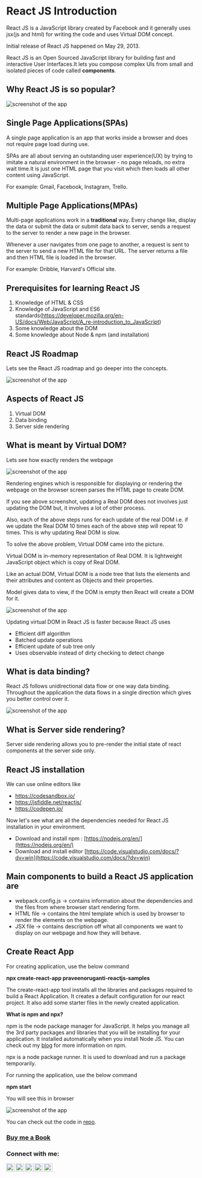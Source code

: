 # React JS Introduction

React JS is a JavaScript library created by Facebook and it generally uses jsx(js and html) for writing the code and uses Virtual DOM concept.

Initial release of React JS happened on May 29, 2013.

React JS is an Open Sourced JavaScript library for building fast and interactive User Interfaces.It lets you compose complex UIs from small and isolated pieces of code called **components**.

## Why React JS is so popular?
![screenshot of the app](https://raw.githubusercontent.com/praveenoruganti/praveenoruganti-reactjs/master/1_Introduction/images/reactjs.png)

## Single Page Applications(SPAs)
A single page application is an app that works inside a browser and does not require page load during use.

SPAs are all about serving an outstanding user experience(UX) by trying to imitate a natural environment in the browser - no page reloads, no extra wait time.It is just one HTML page that you visit which then loads all other content using JavaScript.

For example: Gmail, Facebook, Instagram, Trello.

## Multiple Page Applications(MPAs)
Multi-page applications work in a **traditional** way. Every change like, display the data or submit the data or submit data back to server, sends a request to the server to render a new page in the browser.

Whenever a user navigates from one page to another, a request is sent to the server to send a new HTML file for that URL. The server returns a file and then HTML file is loaded in the browser.

For example: Dribble, Harvard's Official site.
## Prerequisites for learning React JS

1. Knowledge of HTML & CSS
2. Knowledge of JavaScript and ES6 standards(https://developer.mozilla.org/en-US/docs/Web/JavaScript/A_re-introduction_to_JavaScript)
3. Some knowledge about the DOM
4. Some knowledge about Node & npm (and installation)

## React JS Roadmap

Lets see the React JS roadmap and go deeper into the concepts.

![screenshot of the app](https://raw.githubusercontent.com/praveenoruganti/praveenoruganti-reactjs/master/1_Introduction/images/roadmap.jpg)

## Aspects of React JS

1. Virtual DOM
2. Data binding
3. Server side rendering

## What is meant by Virtual DOM?

Lets see how exactly renders the webpage

![screenshot of the app](https://raw.githubusercontent.com/praveenoruganti/praveenoruganti-reactjs/master/1_Introduction/images/virtualdom.png)

Rendering engines which is responsible for displaying or rendering the webpage on the browser screen parses the HTML page to create DOM.

If you see above screenshot, updating a Real DOM does not involves just updating the DOM but, it involves a lot of other process.

Also, each of the above steps runs for each update of the real DOM i.e. if we update the Real DOM 10 times each of the above step will repeat 10 times. This is why updating Real DOM is slow.

To solve the above problem, Virtual DOM came into the picture.

Virtual DOM is in-memory representation of Real DOM. It is lightweight JavaScript object which is copy of Real DOM.

Like an actual DOM, Virtual DOM is a node tree that lists the elements and their attributes and content as Objects and their properties.

Model gives data to view, if the DOM is empty then React will create a DOM for it.

![screenshot of the app](https://raw.githubusercontent.com/praveenoruganti/praveenoruganti-reactjs/master/1_Introduction/images/virtualdom1.png)

Updating virtual DOM in React JS is faster because React JS uses
- Efficient diff algorithm
- Batched update operations
- Efficient update of sub tree only
- Uses observable instead of dirty checking to detect change

## What is data binding?
React JS follows unidirectional data flow or one way data binding.
Throughout the application the data flows in a single direction which gives you better control over it.

![screenshot of the app](https://raw.githubusercontent.com/praveenoruganti/praveenoruganti-reactjs/master/1_Introduction/images/databinding.png)

## What is Server side rendering?
Server side rendering allows you to pre-render the initial state of react components at the server side only.

## React JS installation

We can use online editors like
- https://codesandbox.io/
- https://jsfiddle.net/reactjs/
- https://codepen.io/

Now let's see what are all the dependencies needed for React JS installation in your environment.
- Download and install npm : [https://nodejs.org/en/](https://nodejs.org/en/)
- Download and install editor [https://code.visualstudio.com/docs/?dv=win](https://code.visualstudio.com/docs/?dv=win)

## Main components to build a React JS application are
- webpack.config.js -> contains information about the dependencies and the files from where browser start rendering form.
- HTML file -> contains the html template which is used by browser to render the elements on the webpage.
- JSX file -> contains description off what all components we want to display on our webpage and how they will behave.

## Create React App
For creating application, use the below command

**npx create-react-app praveenoruganti-reactjs-samples**

The create-react-app tool installs all the libraries and packages required to build a React Application. It creates a default configuration for our react project. It also add some starter files in the newly created application.

**What is npm and npx?**

npm is the node package manager for JavaScript. It helps you manage all the 3rd party packages and libraries that you will be installing for your application. It installed automatically when you install Node JS. You can check out my [blog](https://praveenorugantitech.blogspot.com/2019/11/npm-basics.html) for more information on npm.

npx is a node package runner. It is used to download and run a package temporarily.

For running the application, use the below command

**npm start**

You will see this in browser

![screenshot of the app](https://raw.githubusercontent.com/praveenoruganti/praveenoruganti-reactjs/master/1_Introduction/images/reactjs1.png)

You can check out the code in [repo](https://github.com/praveenoruganti/praveenoruganti-reactjs/tree/master/1_Introduction/Demo/praveenoruganti-reactjs-samples).

### [Buy me a Book](https://bit.ly/388sUbE)


### Connect with me:

[<img align="left" alt="praveenorugantitech.blogspot.com" width="22px" src="https://raw.githubusercontent.com/iconic/open-iconic/master/svg/globe.svg" />][website]
[<img align="left" alt="praveenoruganti | Facebook Group" width="22px" src="https://cdn.jsdelivr.net/npm/simple-icons@v3/icons/facebook.svg" />][facebookgroup]
[<img align="left" alt="praveenoruganti | Twitter" width="22px" src="https://cdn.jsdelivr.net/npm/simple-icons@v3/icons/twitter.svg" />][twitter]
[<img align="left" alt="praveenoruganti | Instagram" width="22px" src="https://cdn.jsdelivr.net/npm/simple-icons@v3/icons/instagram.svg" />][instagram]
[<img align="left" alt="praveenoruganti | Email" width="22px" src="https://cdn.jsdelivr.net/npm/simple-icons@v3/icons/gmail.svg" />][email]

<br/>

[website]: https://praveenorugantitech.blogspot.com
[twitter]: https://mobile.twitter.com/praveenoruganti
[facebookgroup]: https://www.facebook.com/groups/praveenorugantitech
[instagram]: https://instagram.com/praveenorugantitech
[email]: mailto:praveenorugantitech@gmail.com


